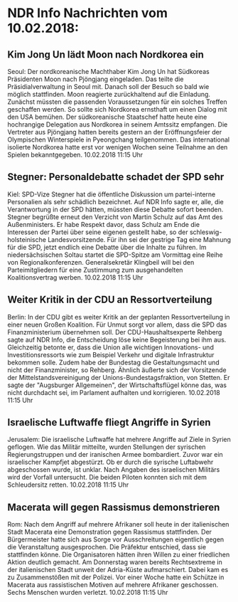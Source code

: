 # NDR Info Nachrichten vom 10.02.2018:


## Kim Jong Un lädt Moon nach Nordkorea ein
Seoul: Der nordkoreanische Machthaber Kim Jong Un hat Südkoreas Präsidenten Moon nach Pjöngjang eingeladen. Das teilte die Präsidialverwaltung in Seoul mit. Danach soll der Besuch so bald wie möglich stattfinden. Moon reagierte zurückhaltend auf die Einladung. Zunächst müssten die passenden Voraussetzungen für ein solches Treffen geschaffen werden. So sollte sich Nordkorea ernsthaft um einen Dialog mit den USA bemühen. Der südkoreanische Staatschef hatte heute eine hochrangige Delegation aus Nordkorea in seinem Amtssitz empfangen. Die Vertreter aus Pjöngjang hatten bereits gestern an der Eröffnungsfeier der Olympischen Winterspiele in Pyeongchang teilgenommen. Das international isolierte Nordkorea hatte erst vor wenigen Wochen seine Teilnahme an den Spielen bekanntgegeben. 10.02.2018 11:15 Uhr 

## Stegner: Personaldebatte schadet der SPD sehr
Kiel:		SPD-Vize Stegner hat die öffentliche Diskussion um partei-interne Personalien als sehr schädlich bezeichnet. Auf NDR Info sagte er, alle, die Verantwortung in der SPD hätten, müssten diese Debatte sofort beenden. Stegner begrüßte erneut den Verzicht von Martin Schulz auf das Amt des Außenministers. Er habe Respekt davor, dass Schulz am Ende die Interessen der Partei über seine eigenen gestellt habe, so der schleswig-holsteinische Landesvorsitzende. Für ihn sei der gestrige Tag eine Mahnung für die SPD, jetzt endlich eine Debatte über die Inhalte zu führen. Im niedersächsischen Soltau startet die SPD-Spitze am Vormittag eine Reihe von Regionalkonferenzen. Generalsekretär Klingbeil will bei den Parteimitgliedern für eine Zustimmung zum ausgehandelten Koalitionsvertrag werben. 10.02.2018 11:15 Uhr 

## Weiter Kritik in der CDU an Ressortverteilung
Berlin: In der CDU gibt es weiter Kritik an der geplanten Ressortverteilung in einer neuen Großen Koalition. Für Unmut sorgt vor allem, dass die SPD das Finanzministerium übernehmen soll. Der CDU-Haushaltsexperte Rehberg sagte auf NDR Info, die Entscheidung löse keine Begeisterung bei ihm aus. Gleichzeitig betonte er, dass die Union alle wichtigen Innovations- und Investitionsressorts wie zum Beispiel Verkehr und digitale Infrastruktur bekommen solle. Zudem habe der Bundestag die Gestaltungsmacht und nicht der Finanzminister, so Rehberg. Ähnlich äußerte sich der Vorsitzende der Mittelstandsvereinigung der Unions-Bundestagsfraktion, von Stetten. Er sagte der "Augsburger Allgemeinen", der Wirtschaftsflügel könne das, was nicht durchdacht sei, im Parlament aufhalten und korrigieren. 10.02.2018 11:15 Uhr 

## Israelische Luftwaffe fliegt Angriffe in Syrien
Jerusalem: Die israelische Luftwaffe hat mehrere Angriffe auf Ziele in Syrien geflogen. Wie das Militär mitteilte, wurden Stellungen der syrischen Regierungstruppen und der iranischen Armee bombardiert. Zuvor war ein israelischer Kampfjet abgestürzt. Ob er durch die syrische Luftabwehr abgeschossen wurde, ist unklar. Nach Angaben des israelischen Militärs wird der Vorfall untersucht. Die beiden Piloten konnten sich mit dem Schleudersitz retten. 10.02.2018 11:15 Uhr 

## Macerata will gegen Rassismus demonstrieren
Rom: Nach dem Angriff auf mehrere Afrikaner soll heute in der italienischen Stadt Macerata eine Demonstration gegen Rassismus stattfinden. Der Bürgermeister hatte sich aus Sorge vor Ausschreitungen eigentlich gegen die Veranstaltung ausgesprochen. Die Präfektur entschied, dass sie stattfinden könne. Die Organisatoren hätten ihren Willen zu einer friedlichen Aktion deutlich gemacht. Am Donnerstag waren bereits Rechtsextreme in der italienischen Stadt unweit der Adria-Küste aufmarschiert. Dabei kam es zu Zusammenstößen mit der Polizei. Vor einer Woche hatte ein Schütze in Macerata aus rassistischen Motiven auf mehrere Afrikaner geschossen. Sechs Menschen wurden verletzt. 10.02.2018 11:15 Uhr 
